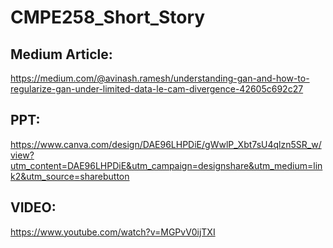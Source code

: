# CMPE258_Short_Story

## Medium Article:
https://medium.com/@avinash.ramesh/understanding-gan-and-how-to-regularize-gan-under-limited-data-le-cam-divergence-42605c692c27 

## PPT:

https://www.canva.com/design/DAE96LHPDiE/gWwlP_Xbt7sU4qlzn5SR_w/view?utm_content=DAE96LHPDiE&utm_campaign=designshare&utm_medium=link2&utm_source=sharebutton


## VIDEO:
https://www.youtube.com/watch?v=MGPvV0ijTXI
